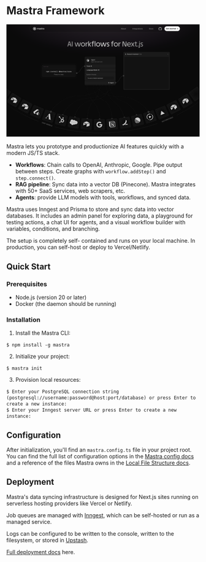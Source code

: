 # Mastra Framework

[![Mastra framework homepage](mastra-homepage.png)](https://mastra.ai)

Mastra lets you prototype and productionize AI features quickly with a modern JS/TS stack.

- **Workflows**: Chain calls to OpenAI, Anthropic, Google. Pipe output between steps. Create graphs with `workflow.addStep()` and `step.connect()`.
- **RAG pipeline**: Sync data into a vector DB (Pinecone). Mastra integrates with 50+ SaaS services, web scrapers, etc.
- **Agents**: provide LLM models with tools, workflows, and synced data.

Mastra uses Inngest and Prisma to store and sync data into vector databases. It includes an admin panel for exploring data, a playground for testing actions, a chat UI for agents, and a visual workflow builder with variables, conditions, and branching.

The setup is completely self- contained and runs on your local machine. In production, you can self-host or deploy to Vercel/Netlify.

## Quick Start

### Prerequisites

- Node.js (version 20 or later)
- Docker (the daemon should be running)

### Installation

1. Install the Mastra CLI:

```console
$ npm install -g mastra
```

2. Initialize your project:

```console
$ mastra init
```

3. Provision local resources:

```console
$ Enter your PostgreSQL connection string (postgresql://username:password@host:port/database) or press Enter to create a new instance:
$ Enter your Inngest server URL or press Enter to create a new instance:
```

## Configuration

After initialization, you'll find an `mastra.config.ts` file in your project root. You can find the full list of configuration options in the [Mastra config docs](./docs/src/pages/reference/mastra-config.mdx) and a reference of the files Mastra owns in the [Local File Structure docs](./docs/src/pages/reference/local-project-structure.mdx).

## Deployment

Mastra's data syncing infrastructure is designed for Next.js sites running on serverless hosting providers like Vercel or Netlify.

Job queues are managed with [Inngest](https://inngest.com/), which can be self-hosted or run as a managed service.

Logs can be configured to be written to the console, written to the filesystem, or stored in [Upstash](https://upstash.com/).

[Full deployment docs](./docs/src/pages/reference/mastra-config.mdx) here.
